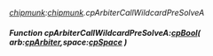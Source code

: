 _[chipmunk](../../modules/chipmunk/chipmunk-module.md):[chipmunk](../../modules/chipmunk/chipmunk-module.md).cpArbiterCallWildcardPreSolveA_
##### Function cpArbiterCallWildcardPreSolveA:[cpBool](../../modules/chipmunk/chipmunk-cpbool.md)( arb:[cpArbiter](../../modules/chipmunk/chipmunk-cparbiter.md),space:[cpSpace](../../modules/chipmunk/chipmunk-cpspace.md) )
